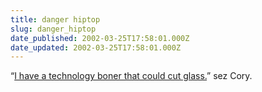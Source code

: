 ```yaml
---
title: danger hiptop
slug: danger_hiptop
date_published: 2002-03-25T17:58:01.000Z
date_updated: 2002-03-25T17:58:01.000Z
---
```


“[I have a technology boner that could cut glass.](http://boingboing.net/2002_03_01_archive.html#75035807)” sez Cory.
